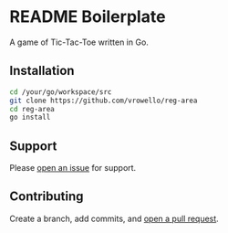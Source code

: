 # README Boilerplate

A game of Tic-Tac-Toe written in Go.

## Installation

```sh
cd /your/go/workspace/src
git clone https://github.com/vrowello/reg-area
cd reg-area
go install
```

## Support

Please [open an issue](https://github.com/vrowello/tic-tac-toe/issues/new) for support.

## Contributing

Create a branch, add commits, and [open a pull request](https://github.com/vrowello/tic-tac-toe/compare/).
